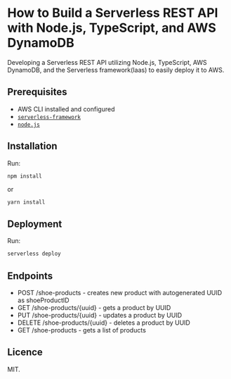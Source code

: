 # How to Build a Serverless REST API with Node.js, TypeScript, and AWS DynamoDB
Developing a Serverless REST API utilizing Node.js, TypeScript, AWS DynamoDB, and the Serverless framework(Iaas) to easily deploy it to AWS.

## Prerequisites

- AWS CLI installed and configured
- [`serverless-framework`](https://github.com/serverless/serverless)
- [`node.js`](https://nodejs.org)

## Installation

Run:

```bash
npm install
```

or

```
yarn install
```

## Deployment

Run:

```bash
serverless deploy
```

## Endpoints

- POST /shoe-products - creates new product with autogenerated UUID as shoeProductID
- GET /shoe-products/{uuid} - gets a product by UUID
- PUT /shoe-products/{uuid} - updates a product by UUID
- DELETE /shoe-products/{uuid} - deletes a product by UUID
- GET /shoe-products - gets a list of products

## Licence

MIT.